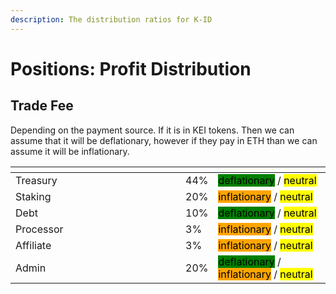 ```yaml
---
description: The distribution ratios for K-ID
---
```


# Positions: Profit Distribution

## Trade Fee

Depending on the payment source. If it is in KEI tokens. Then we can assume that it will be deflationary, however if they pay in ETH than we can assume it will be inflationary.

<table data-header-hidden><thead><tr><th width="256"></th><th></th><th></th></tr></thead><tbody><tr><td>Treasury</td><td>44%</td><td><mark style="background-color:green;">deflationary</mark> / <mark style="background-color:yellow;">neutral</mark></td></tr><tr><td>Staking</td><td>20%</td><td><mark style="background-color:orange;">inflationary</mark> / <mark style="background-color:yellow;">neutral</mark></td></tr><tr><td>Debt</td><td>10%</td><td><mark style="background-color:green;">deflationary</mark> / <mark style="background-color:yellow;">neutral</mark></td></tr><tr><td>Processor</td><td>3%</td><td><mark style="background-color:orange;">inflationary</mark> / <mark style="background-color:yellow;">neutral</mark></td></tr><tr><td>Affiliate</td><td>3%</td><td><mark style="background-color:orange;">inflationary</mark> / <mark style="background-color:yellow;">neutral</mark></td></tr><tr><td>Admin</td><td>20%</td><td><mark style="background-color:green;">deflationary</mark> / <mark style="background-color:orange;">inflationary</mark> / <mark style="background-color:yellow;">neutral</mark></td></tr></tbody></table>
